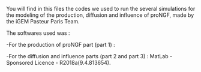 You will find in this files the codes we used to run the several simulations for the modeling of the production, diffusion and influence of  proNGF, made by the iGEM Pasteur Paris Team. 

The softwares used was : 

-For the production of proNGF part (part 1) : 

-For the diffusion and influence parts (part 2 and part 3) : MatLab - Sponsored Licence - R2018a(9.4.813654). 

